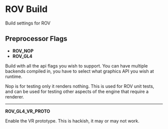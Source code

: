 # ROV Build

Build settings for ROV

## Preprocessor Flags

- **ROV_NOP**
- **ROV_GL4**

Build with all the api flags you wish to support. You can have multiple backends
compiled in, you have to select what graphics API you wish at runtime.

Nop is for testing only it renders nothing. This is used for ROV unit tests,
and can be used for testing other aspects of the engine that require a renderer.

---

**ROV_GL4_VR_PROTO**

Enable the VR prototype. This is hackish, it may or may not work.
